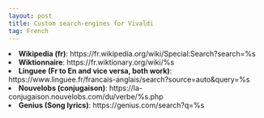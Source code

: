 ```yaml
---
layout: post
title: Custom search-engines for Vivaldi
tag: French
---
```


<li><b>Wikipedia (fr)</b>: https://fr.wikipedia.org/wiki/Special:Search?search=%s </li>
<li><b>Wiktionnaire</b>: https://fr.wiktionary.org/wiki/%s</li>
<li><b>Linguee (Fr to En and vice versa, both work)</b>: https://www.linguee.fr/francais-anglais/search?source=auto&query=%s</li>
<li><b>Nouvelobs (conjugaison)</b>: https://la-conjugaison.nouvelobs.com/du/verbe/%s.php</li>
<li><b>Genius (Song lyrics)</b>: https://genius.com/search?q=%s</li>

